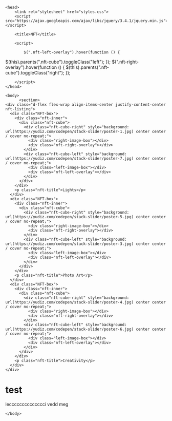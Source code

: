 <!doctype html>
<html lang="en">

    <head>
        <link rel="stylesheet" href="styles.css">
        <script src="https://ajax.googleapis.com/ajax/libs/jquery/3.4.1/jquery.min.js"></script>
        
        <title>NFT</title>
        
        <script>
            
            $(".nft-left-overlay").hover(function () {
  $(this).parents(".nft-cube").toggleClass("left");
});
$(".nft-right-overlay").hover(function () {
  $(this).parents(".nft-cube").toggleClass("right");
});
            
        </script>
    </head>

    <body>
          <section>
    <div class="d-flex flex-wrap align-items-center justify-content-center nft-listing">
      <div class="NFT-box">
        <div class="nft-inner">
          <div class="nft-cube">
            <div class="nft-cube-right" style="background: url(https://yudiz.com/codepen/stack-slider/poster-1.jpg) center center / cover no-repeat;">
              <div class="right-image-box"></div>
              <div class="nft-right-overlay"></div>
            </div>
            <div class="nft-cube-left" style="background: url(https://yudiz.com/codepen/stack-slider/poster-7.jpg) center center / cover no-repeat;">
              <div class="left-image-box"></div>
              <div class="nft-left-overlay"></div>
            </div>
          </div>
        </div>
        <p class="nft-title">Lights</p>
      </div>
      <div class="NFT-box">
        <div class="nft-inner">
          <div class="nft-cube">
            <div class="nft-cube-right" style="background: url(https://yudiz.com/codepen/stack-slider/poster-5.jpg) center center / cover no-repeat;">
              <div class="right-image-box"></div>
              <div class="nft-right-overlay"></div>
            </div>
            <div class="nft-cube-left" style="background: url(https://yudiz.com/codepen/stack-slider/poster-3.jpg) center center / cover no-repeat;">
              <div class="left-image-box"></div>
              <div class="nft-left-overlay"></div>
            </div>
          </div>
        </div>
        <p class="nft-title">Photo Art</p>
      </div>
      <div class="NFT-box">
        <div class="nft-inner">
          <div class="nft-cube">
            <div class="nft-cube-right" style="background: url(https://yudiz.com/codepen/stack-slider/poster-4.jpg) center center / cover no-repeat;">
              <div class="right-image-box"></div>
              <div class="nft-right-overlay"></div>
            </div>
            <div class="nft-cube-left" style="background: url(https://yudiz.com/codepen/stack-slider/poster-6.jpg) center center / cover no-repeat;">
              <div class="left-image-box"></div>
              <div class="nft-left-overlay"></div>
            </div>
          </div>
        </div>
        <p class="nft-title">Creativity</p>
      </div>
    </div>
  </section>
        <h1>test</h1>
        <p>lecccccccccccccci vedd meg</p>

    </body>

</html>
